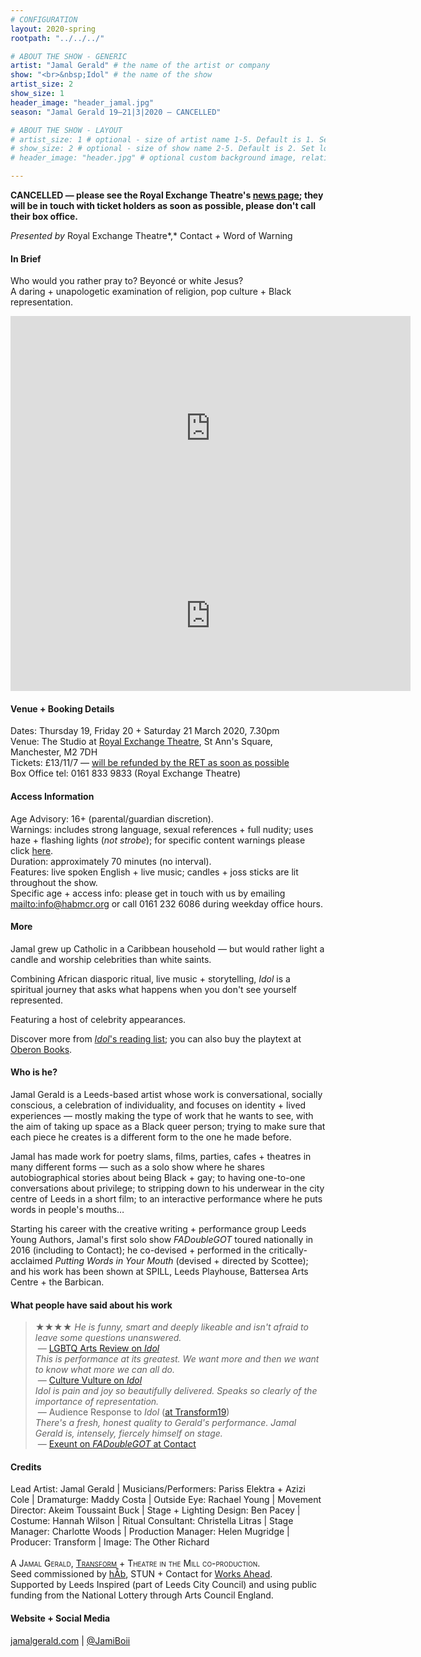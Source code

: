 ```yaml
---
# CONFIGURATION
layout: 2020-spring
rootpath: "../../../"

# ABOUT THE SHOW - GENERIC
artist: "Jamal Gerald" # the name of the artist or company
show: "<br>&nbsp;Idol" # the name of the show
artist_size: 2
show_size: 1
header_image: "header_jamal.jpg"    
season: "Jamal Gerald 19—21|3|2020 — CANCELLED"

# ABOUT THE SHOW - LAYOUT
# artist_size: 1 # optional - size of artist name 1-5. Default is 1. Set longer names to lower values
# show_size: 2 # optional - size of show name 2-5. Default is 2. Set longer names to lower values
# header_image: "header.jpg" # optional custom background image, relative to current page

---
```

**CANCELLED — please see the Royal Exchange Theatre's <a href="http://www.royalexchange.co.uk/news" target="_blank">news page</a>; they will be in touch with ticket holders as soon as possible, please don't call their box office.**         
        
*Presented by* Royal Exchange Theatre*,* Contact *+* Word of Warning       
         
#### In Brief      
Who would you rather pray to? Beyoncé or white Jesus?<br>A daring + unapologetic examination of religion, pop culture + Black representation.         
<iframe src="http://player.vimeo.com/video/391239382" width="640" height="360" frameborder="0" allowfullscreen></iframe>          
        
<iframe src="https://open.spotify.com/embed/playlist/4MmXgcEnvgkBZOcuoKVq1k" width="640" height="240" frameborder="0" allowtransparency="true" allow="encrypted-media"></iframe>        
      
          
#### Venue + Booking Details           
Dates: Thursday 19, Friday 20 + Saturday 21 March 2020, 7.30pm        
Venue: The Studio at <a href="http://www.royalexchange.co.uk/where-how-to-find-us" target="_blank">Royal Exchange Theatre</a>, St Ann's Square, Manchester, M2 7DH         
Tickets: £13/11/7 — <a href="http://www.royalexchange.co.uk/whats-on-and-tickets/idol" target="_blank">will be refunded by the RET as soon as possible</a>        
Box Office tel: 0161 833 9833 (Royal Exchange Theatre)           
          
#### Access Information        
Age Advisory: 16+ (parental/guardian discretion).<br>Warnings: includes strong language, sexual references + full nudity; uses haze + flashing lights (*not strobe*); for specific content warnings please click [here](/warnings).<br>Duration: approximately 70 minutes (no interval).<br>Features: live spoken English + live music; candles + joss sticks are lit throughout the show.<br>Specific age + access info: please get in touch with us by emailing <mailto:info@habmcr.org> or call 0161 232 6086 during weekday office hours.         
             
#### More         
Jamal grew up Catholic in a Caribbean household — but would rather light a candle and worship celebrities than white saints.          
          
Combining African diasporic ritual, live music + storytelling, *Idol* is a spiritual journey that asks what happens when you don't see yourself represented.         
        
Featuring a host of celebrity appearances.           
          
Discover more from <a href="http://jamalgerald.com/idol-reading-list" target="_blank">*Idol*'s reading list</a>; you can also buy the playtext at <a href="http://oberonbooks.com" target="_blank">Oberon Books</a>.         
          
#### Who is he?        
Jamal Gerald is a Leeds-based artist whose work is conversational, socially conscious, a celebration of individuality, and focuses on identity + lived experiences — mostly making the type of work that he wants to see, with the aim of taking up space as a Black queer person; trying to make sure that each piece he creates is a different form to the one he made before.

Jamal has made work for poetry slams, films, parties, cafes + theatres in many different forms — such as a solo show where he shares autobiographical stories about being Black + gay; to having one-to-one conversations about privilege; to stripping down to his underwear in the city centre of Leeds in a short film; to an interactive performance where he puts words in people's mouths…

Starting his career with the creative writing + performance group Leeds Young Authors, Jamal's first solo show *FADoubleGOT* toured nationally in 2016 (including to Contact); he co-devised + performed in the critically-acclaimed *Putting Words in Your Mouth* (devised + directed by Scottee); and his work has been shown at SPILL, Leeds Playhouse, Battersea Arts Centre + the Barbican.        
         
#### What people have said about his work        
>★★★★ *He is funny, smart and deeply likeable and isn't afraid to leave some questions unanswered.*<br>&nbsp;— <a href="http://lgbtqarts.com/2020/02/13/review-idol" target="_blank">LGBTQ Arts Review on *Idol*</a><br>*This is performance at its greatest. We want more and then we want to know what more we can all do.*<br>&nbsp;— <a href="http://theculturevulture.co.uk/cultures/jamal-geralds-idol-transform19" target="_blank">Culture Vulture on *Idol*</a><br>*Idol is pain and joy so beautifully delivered. Speaks so clearly of the importance of representation.*<br>&nbsp;— Audience Response to *Idol* (<a href="http://transformfestival.org/event/idol" target="_blank">at Transform19</a>)<br>*There's a fresh, honest quality to Gerald's performance. Jamal Gerald is, intensely, fiercely himself on stage.*<br>&nbsp;— <a href="http://exeuntmagazine.com/reviews/review-fadoublegot-at-contact-manchester" target="_blank">Exeunt on *FADoubleGOT* at Contact</a>       
        
#### Credits          
Lead Artist: Jamal Gerald | Musicians/Performers: Pariss Elektra + Azizi Cole | Dramaturge: Maddy Costa | Outside Eye: Rachael Young | Movement Director: Akeim Toussaint Buck | Stage + Lighting Design: Ben Pacey | Costume: Hannah Wilson | Ritual Consultant: Christella Litras | Stage Manager: Charlotte Woods | Production Manager: Helen Mugridge | Producer: Transform | Image: The Other Richard<br><br><span style='font-variant: small-caps'>A Jamal Gerald, <a href="http://transformfestival.org" target="_blank">Transform</a> + Theatre in the Mill co-production.</span><br>Seed commissioned by [hÅb](/hab), STUN + Contact for [Works Ahead](/hab/worksahead).<br>Supported by Leeds Inspired (part of Leeds City Council) and using public funding from the National Lottery through Arts Council England.           
        
#### Website + Social Media        
<a href="http://jamalgerald.com/idol" target="_blank">jamalgerald.com</a> | <a href="http://twitter.com/JamiBoii" target="_blank">@JamiBoii</a>
